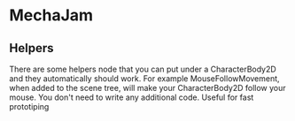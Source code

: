 # MechaJam

## Helpers
There are some helpers node that you can put under a CharacterBody2D and they automatically should work. 
For example MouseFollowMovement, when added to the scene tree, will make your CharacterBody2D follow your mouse. You don't need to write any additional code.
Useful for fast prototiping
